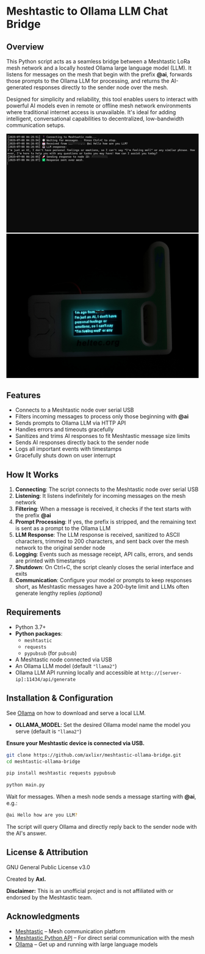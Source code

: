 # Meshtastic to Ollama LLM Chat Bridge

## Overview

This Python script acts as a seamless bridge between a Meshtastic LoRa mesh network and a locally hosted Ollama large language model (LLM). It listens for messages on the mesh that begin with the prefix **@ai**, forwards those prompts to the Ollama LLM for processing, and returns the AI-generated responses directly to the sender node over the mesh.

Designed for simplicity and reliability, this tool enables users to interact with powerful AI models even in remote or offline mesh network environments where traditional internet access is unavailable. It's ideal for adding intelligent, conversational capabilities to decentralized, low-bandwidth communication setups.

<img src="/img/img1.png" alt="Meshtastic to Ollama LLM Chat Bridge Image 1" width="525px">
<img src="/img/img2.jpeg" alt="Meshtastic to Ollama LLM Chat Bridge Image 2" width="525px">


## Features

- Connects to a Meshtastic node over serial USB
- Filters incoming messages to process only those beginning with **@ai**
- Sends prompts to Ollama LLM via HTTP API
- Handles errors and timeouts gracefully
- Sanitizes and trims AI responses to fit Meshtastic message size limits
- Sends AI responses directly back to the sender node
- Logs all important events with timestamps
- Gracefully shuts down on user interrupt

## How It Works

1. **Connecting**: The script connects to the Meshtastic node over serial USB
2. **Listening**: It listens indefinitely for incoming messages on the mesh network
3. **Filtering**: When a message is received, it checks if the text starts with the prefix **@ai**
4. **Prompt Processing**: If yes, the prefix is stripped, and the remaining text is sent as a prompt to the Ollama LLM
5. **LLM Response**: The LLM response is received, sanitized to ASCII characters, trimmed to 200 characters, and sent back over the mesh network to the original sender node
6. **Logging**: Events such as message receipt, API calls, errors, and sends are printed with timestamps
7. **Shutdown**: On Ctrl+C, the script cleanly closes the serial interface and exits
8. **Communication**: Configure your model or prompts to keep responses short, as Meshtastic messages have a 200-byte limit and LLMs often generate lengthy replies *(optional)*

## Requirements

- Python 3.7+
- **Python packages**:
  - `meshtastic`
  - `requests`
  - `pypubsub` (for `pubsub`)
- A Meshtastic node connected via USB
- An Ollama LLM model (default `"llama2"`)
- Ollama LLM API running locally and accessible at `http://[server-ip]:11434/api/generate`

## Installation & Configuration

See [Ollama](https://github.com/ollama/ollama/blob/main/README.md) on how to download and serve a local LLM.

- **OLLAMA_MODEL**: Set the desired Ollama model name the model you serve (default is `"llama2"`)

**Ensure your Meshtastic device is connected via USB.**

```bash
git clone https://github.com/axlixr/meshtastic-ollama-bridge.git
cd meshtastic-ollama-bridge
```

```bash
pip install meshtastic requests pypubsub
```

```bash
python main.py
```

Wait for messages. When a mesh node sends a message starting with **@ai**, e.g.:

```bash
@ai Hello how are you LLM?
```

The script will query Ollama and directly reply back to the sender node with the AI's answer.

## License & Attribution

GNU General Public License v3.0

Created by **Axl.**

**Disclaimer:** This is an unofficial project and is not affiliated with or endorsed by the Meshtastic team.

## Acknowledgments

- [Meshtastic](https://meshtastic.org) – Mesh communication platform
- [Meshtastic Python API](https://github.com/meshtastic/meshtastic-python) – For direct serial communication with the mesh
- [Ollama](https://ollama.com/) – Get up and running with large language models

